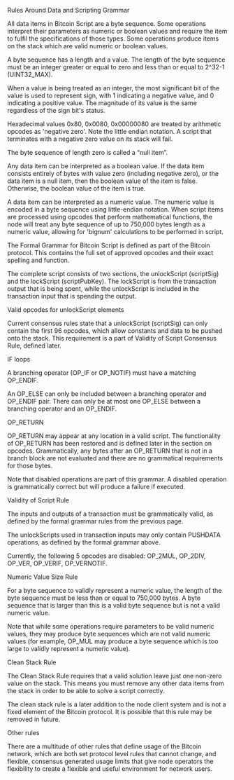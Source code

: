 Rules Around Data and Scripting Grammar

All data items in Bitcoin Script are a byte sequence. Some operations interpret their parameters as numeric or boolean values and require the item to fulfil the specifications of those types. Some operations produce items on the stack which are valid numeric or boolean values.

A byte sequence has a length and a value. The length of the byte sequence must be an integer greater or equal to zero and less than or equal to 2^32-1 (UINT32_MAX).

When a value is being treated as an integer, the most significant bit of the value is used to represent sign, with 1 indicating a negative value, and 0 indicating a positive value. The magnitude of its value is the same regardless of the sign bit's status.

Hexadecimal values 0x80, 0x0080, 0x00000080 are treated by arithmetic opcodes as 'negative zero'. Note the little endian notation. A script that terminates with a negative zero value on its stack will fail.

The byte sequence of length zero is called a “null item”.

Any data item can be interpreted as a boolean value. If the data item consists entirely of bytes with value zero (including negative zero), or the data item is a null item, then the boolean value of the item is false. Otherwise, the boolean value of the item is true.

A data item can be interpreted as a numeric value. The numeric value is encoded in a byte sequence using little-endian notation. When script items are processed using opcodes that perform mathematical functions, the node will treat any byte sequence of up to 750,000 bytes length as a numeric value, allowing for 'bignum' calculations to be performed in script.

The Formal Grammar for Bitcoin Script is defined as part of the Bitcoin protocol. This contains the full set of approved opcodes and their exact spelling and function.

The complete script consists of two sections, the unlockScript (scriptSig) and the lockScript (scriptPubKey). The lockScript is from the transaction output that is being spent, while the unlockScript is included in the transaction input that is spending the output.

Valid opcodes for unlockScript elements

Current consensus rules state that a unlockScript (scriptSig) can only contain the first 96 opcodes, which allow constants and data to be pushed onto the stack. This requirement is a part of Validity of Script Consensus Rule, defined later.

IF loops

A branching operator (OP_IF or OP_NOTIF) must have a matching OP_ENDIF.

An OP_ELSE can only be included between a branching operator and OP_ENDIF pair. There can only be at most one OP_ELSE between a branching operator and an OP_ENDIF.

OP_RETURN

OP_RETURN may appear at any location in a valid script. The functionality of OP_RETURN has been restored and is defined later in the section on opcodes. Grammatically, any bytes after an OP_RETURN that is not in a branch block are not evaluated and there are no grammatical requirements for those bytes.

Note that disabled operations are part of this grammar. A disabled operation is grammatically correct but will produce a failure if executed.

Validity of Script Rule

The inputs and outputs of a transaction must be grammatically valid, as defined by the formal grammar rules from the previous page.

The unlockScripts used in transaction inputs may only contain PUSHDATA operations, as defined by the formal grammar above.

Currently, the following 5 opcodes are disabled: OP_2MUL, OP_2DIV, OP_VER, OP_VERIF, OP_VERNOTIF.

Numeric Value Size Rule

For a byte sequence to validly represent a numeric value, the length of the byte sequence must be less than or equal to 750,000 bytes. A byte sequence that is larger than this is a valid byte sequence but is not a valid numeric value.

Note that while some operations require parameters to be valid numeric values, they may produce byte sequences which are not valid numeric values (for example, OP_MUL may produce a byte sequence which is too large to validly represent a numeric value).

Clean Stack Rule

The Clean Stack Rule requires that a valid solution leave just one non-zero value on the stack. This means you must remove any other data items from the stack in order to be able to solve a script correctly.

The clean stack rule is a later addition to the node client system and is not a fixed element of the Bitcoin protocol. It is possible that this rule may be removed in future.

Other rules

There are a multitude of other rules that define usage of the Bitcoin network, which are both set protocol level rules that cannot change, and flexible, consensus generated usage limits that give node operators the flexibility to create a flexible and useful environment for network users.
